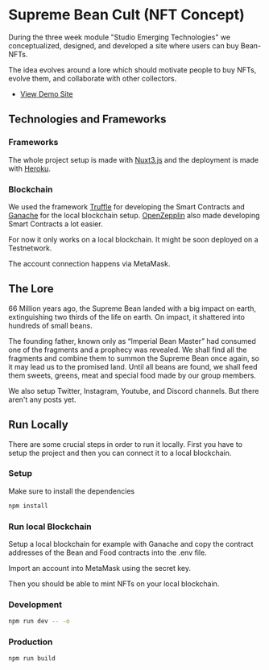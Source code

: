 # Supreme Bean Cult (NFT Concept)

During the three week module "Studio Emerging Technologies" we conceptualized, designed, and developed a site where users can buy Bean-NFTs. 

The idea evolves around a lore which should motivate people to buy NFTs, evolve them, and collaborate with other collectors.

* [View Demo Site](https://supreme-bean-cult.herokuapp.com/)

## Technologies and Frameworks

### Frameworks
The whole project setup is made with [Nuxt3.js](https://v3.nuxtjs.org/) and the deployment is made with [Heroku](https://heroku.com).

### Blockchain
We used the framework [Truffle](https://trufflesuite.com/truffle/) for developing the Smart Contracts and [Ganache](https://trufflesuite.com/ganache/) for the local blockchain setup. [OpenZepplin](https://docs.openzeppelin.com/) also made developing Smart Contracts a lot easier.

For now it only works on a local blockchain. It might be soon deployed on a Testnetwork. 

The account connection happens via MetaMask.

## The Lore
66 Million years ago, the Supreme Bean landed with a big impact on earth, extinguishing two thirds of the life on earth. On impact, it shattered into hundreds of small beans.

The founding father, known only as “Imperial Bean Master” had consumed one of the fragments and a prophecy was revealed. We shall find all the fragments and combine them to summon the Supreme Bean once again, so it may lead us to the promised land. Until all beans are found, we shall feed them sweets, greens, meat and special food made by our group members.

We also setup Twitter, Instagram, Youtube, and Discord channels. But there aren't any posts yet.

## Run Locally
There are some crucial steps in order to run it locally. First you have to setup the project and then you can connect it to a local blockchain.

### Setup
Make sure to install the dependencies

```bash
npm install
```

### Run local Blockchain
Setup a local blockchain for example with Ganache and copy the contract addresses of the Bean and Food contracts into the .env file.

Import an account into MetaMask using the secret key.

Then you should be able to mint NFTs on your local blockchain.

### Development
```bash
npm run dev -- -o
```

### Production
```bash
npm run build
```
